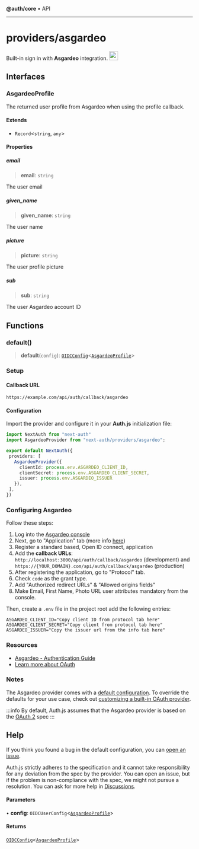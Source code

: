 **@auth/core** • API

***

# providers/asgardeo

<div style={{display: "flex", justifyContent: "space-between", alignItems: "center"}}>
<span style={{fontSize: "1.35rem" }}>
 Built-in sign in with <b>Asgardeo</b> integration.
</span>
<a href="https://wso2.com/asgardeo/" style={{backgroundColor: "#ECEFF1", padding: "12px", borderRadius: "100%" }}>
  <img style={{display: "block"}} src="https://authjs.dev/img/providers/asgardeo.svg" width="24"/>
</a>
</div>

## Interfaces

### AsgardeoProfile

The returned user profile from Asgardeo when using the profile callback.

#### Extends

- `Record`\<`string`, `any`\>

#### Properties

##### email

> **email**: `string`

The user email

##### given\_name

> **given\_name**: `string`

The user name

##### picture

> **picture**: `string`

The user profile picture

##### sub

> **sub**: `string`

The user Asgardeo account ID

## Functions

### default()

> **default**(`config`): [`OIDCConfig`](../providers.md#oidcconfig)\<[`AsgardeoProfile`](asgardeo.md#asgardeoprofile)\>

### Setup

#### Callback URL
```
https://example.com/api/auth/callback/asgardeo
```

#### Configuration

Import the provider and configure it in your **Auth.js** initialization file:

```ts title="pages/api/auth/[...nextauth].ts"
import NextAuth from "next-auth"
import AsgardeoProvider from "next-auth/providers/asgardeo";

export default NextAuth({
 providers: [
   AsgardeoProvider({
     clientId: process.env.ASGARDEO_CLIENT_ID,
     clientSecret: process.env.ASGARDEO_CLIENT_SECRET,
     issuer: process.env.ASGARDEO_ISSUER
   }),
 ],
})
```

### Configuring Asgardeo

Follow these steps:

1. Log into the [Asgardeo console](https://console.asgardeo.io)
2. Next, go to "Application" tab (more info [here](https://wso2.com/asgardeo/docs/guides/applications/register-oidc-web-app/))
3. Register a standard based, Open ID connect, application
4. Add the **callback URLs**: `http://localhost:3000/api/auth/callback/asgardeo` (development) and `https://{YOUR_DOMAIN}.com/api/auth/callback/asgardeo` (production)
5. After registering the application, go to "Protocol" tab.
6. Check `code` as the grant type.
7. Add "Authorized redirect URLs" & "Allowed origins fields"
8. Make Email, First Name, Photo URL user attributes mandatory from the console.

Then, create a `.env` file in the project root add the following entries:

```
ASGARDEO_CLIENT_ID="Copy client ID from protocol tab here"
ASGARDEO_CLIENT_SECRET="Copy client from protocol tab here"
ASGARDEO_ISSUER="Copy the issuer url from the info tab here"
```

### Resources

- [Asgardeo - Authentication Guide](https://wso2.com/asgardeo/docs/guides/authentication)
- [Learn more about OAuth](https://authjs.dev/concepts/oauth)

### Notes

The Asgardeo provider comes with a [default configuration](https://github.com/nextauthjs/next-auth/blob/main/packages/core/src/providers/asgardeo.ts). To override the defaults for your use case, check out [customizing a built-in OAuth provider](https://authjs.dev/guides/providers/custom-provider#override-default-options).

:::info
By default, Auth.js assumes that the Asgardeo provider is based on the [OAuth 2](https://www.rfc-editor.org/rfc/rfc6749.html) spec
:::

## Help

If you think you found a bug in the default configuration, you can [open an issue](https://authjs.dev/new/provider-issue).

Auth.js strictly adheres to the specification and it cannot take responsibility for any deviation from
the spec by the provider. You can open an issue, but if the problem is non-compliance with the spec,
we might not pursue a resolution. You can ask for more help in [Discussions](https://authjs.dev/new/github-discussions).

#### Parameters

• **config**: `OIDCUserConfig`\<[`AsgardeoProfile`](asgardeo.md#asgardeoprofile)\>

#### Returns

[`OIDCConfig`](../providers.md#oidcconfig)\<[`AsgardeoProfile`](asgardeo.md#asgardeoprofile)\>
